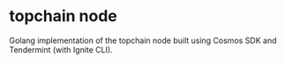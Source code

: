# topchain node

Golang implementation of the topchain node built using Cosmos SDK and Tendermint (with Ignite CLI).
